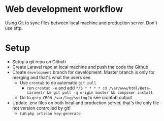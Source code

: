 # Web development workflow

Using Git to sync files between local machine and production server. Don't use sftp.

# Setup

* Setup a git repo on Github
* Create Laravel repo at local machine and push the code the Github
* Create `development` branch for development. Master branch is only for merging and that's what the users see.
    * Use `crontab` to do automatic `git pull`
        * run `crontab -e` and add `*/5 * * * * cd /var/www/html/Beta-Laravel/ && git pull -q origin master && composer install`
    * Go to `grep CRON /var/log/syslog` to see crontab output
* Update .env files on both local and production server, that's the only file not version controlled by git!
    * run `php artisan key:generate`
